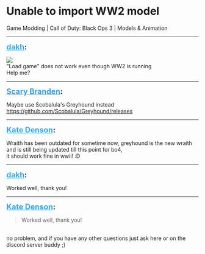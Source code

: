 # Unable to import WW2 model
Game Modding | Call of Duty: Black Ops 3 | Models & Animation

---
<strong style="font-size: 1.4em;"><span style="text-decoration: underline;text-decoration-color: #34a7f9;"><span style="color:#34a7f9;">dakh</span></span>:</strong>

<p><img style="max-width: 500px;" src="{{ '/wiki/threads/assets/a.82.jpg' | relative_url }}"><br />&quot;Load game&quot; does not work even though WW2 is running<br />Help me?</p>

---
<strong style="font-size: 1.4em;"><span style="text-decoration: underline;text-decoration-color: #34a7f9;"><span style="color:#34a7f9;">Scary Branden</span></span>:</strong>

<p>Maybe use Scobalula&#39;s Greyhound instead <a href="https://github.com/Scobalula/Greyhound/releases">https://github.com/Scobalula/Greyhound/releases</a></p>

---
<strong style="font-size: 1.4em;"><span style="text-decoration: underline;text-decoration-color: #34a7f9;"><span style="color:#34a7f9;">Kate Denson</span></span>:</strong>

<p>Wraith has been outdated for sometime now, greyhound is the new wraith and is still being updated till this point for bo4,<br />it should work fine in wwii! :D</p>

---
<strong style="font-size: 1.4em;"><span style="text-decoration: underline;text-decoration-color: #34a7f9;"><span style="color:#34a7f9;">dakh</span></span>:</strong>

<p>Worked well, thank you!</p>

---
<strong style="font-size: 1.4em;"><span style="text-decoration: underline;text-decoration-color: #34a7f9;"><span style="color:#34a7f9;">Kate Denson</span></span>:</strong>

<p><blockquote>Worked well, thank you!<br /></blockquote><br />no problem, and if you have any other questions just ask here or on the discord server buddy ;)</p>
